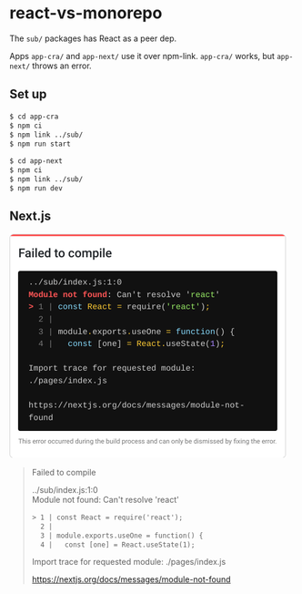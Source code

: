 # react-vs-monorepo

The `sub/` packages has React as a peer dep.

Apps `app-cra/` and `app-next/` use it over npm-link. `app-cra/` works, but `app-next/` throws an error.

## Set up

```console
$ cd app-cra
$ npm ci
$ npm link ../sub/
$ npm run start
```

```console
$ cd app-next
$ npm ci
$ npm link ../sub/
$ npm run dev
```

## Next.js

![](./docs/module-not-found-cant-resolve-react.png)

> Failed to compile
> 
> ../sub/index.js:1:0  
> Module not found: Can't resolve 'react'
> 
> ```
> > 1 | const React = require('react');
>   2 | 
>   3 | module.exports.useOne = function() {
>   4 |   const [one] = React.useState(1);
> ```
> 
> Import trace for requested module:
> ./pages/index.js
> 
> https://nextjs.org/docs/messages/module-not-found
